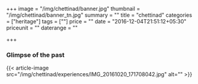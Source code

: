 +++
image = "/img/chettinad/banner.jpg"
thumbnail = "/img/chettinad/banner_tn.jpg"
summary = ""
title = "chettinad"
categories = ["heritage"]
tags = [""]
price = ""
date = "2016-12-04T21:51:12+05:30"
priceunit = ""
daterange = ""

+++

### Glimpse of the past
{{< article-image src="/img/chettinad/experiences/IMG_20161020_171708042.jpg" alt="" >}}
